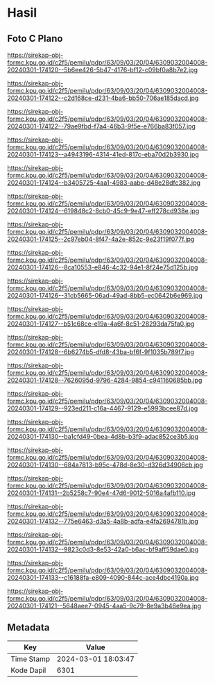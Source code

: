 # Hasil

## Foto C Plano

https://sirekap-obj-formc.kpu.go.id/c2f5/pemilu/pdpr/63/09/03/20/04/6309032004008-20240301-174120--5b6ee426-5b47-4176-bf12-c09bf0a8b7e2.jpg

https://sirekap-obj-formc.kpu.go.id/c2f5/pemilu/pdpr/63/09/03/20/04/6309032004008-20240301-174122--c2d168ce-d231-4ba6-bb50-706ae185dacd.jpg

https://sirekap-obj-formc.kpu.go.id/c2f5/pemilu/pdpr/63/09/03/20/04/6309032004008-20240301-174122--79ae9fbd-f7a4-46b3-9f5e-e766ba83f057.jpg

https://sirekap-obj-formc.kpu.go.id/c2f5/pemilu/pdpr/63/09/03/20/04/6309032004008-20240301-174123--a4943196-4314-41ed-817c-eba70d2b3930.jpg

https://sirekap-obj-formc.kpu.go.id/c2f5/pemilu/pdpr/63/09/03/20/04/6309032004008-20240301-174124--b3405725-4aa1-4983-aabe-d48e28dfc382.jpg

https://sirekap-obj-formc.kpu.go.id/c2f5/pemilu/pdpr/63/09/03/20/04/6309032004008-20240301-174124--619848c2-8cb0-45c9-9e47-eff278cd938e.jpg

https://sirekap-obj-formc.kpu.go.id/c2f5/pemilu/pdpr/63/09/03/20/04/6309032004008-20240301-174125--2c97eb04-8f47-4a2e-852c-9e23f19f077f.jpg

https://sirekap-obj-formc.kpu.go.id/c2f5/pemilu/pdpr/63/09/03/20/04/6309032004008-20240301-174126--8ca10553-e846-4c32-94e1-8f24e75d125b.jpg

https://sirekap-obj-formc.kpu.go.id/c2f5/pemilu/pdpr/63/09/03/20/04/6309032004008-20240301-174126--31cb5665-06ad-49ad-8bb5-ec0642b6e969.jpg

https://sirekap-obj-formc.kpu.go.id/c2f5/pemilu/pdpr/63/09/03/20/04/6309032004008-20240301-174127--b51c68ce-e19a-4a6f-8c51-28293da75fa0.jpg

https://sirekap-obj-formc.kpu.go.id/c2f5/pemilu/pdpr/63/09/03/20/04/6309032004008-20240301-174128--6b6274b5-dfd8-43ba-bf6f-9f1035b789f7.jpg

https://sirekap-obj-formc.kpu.go.id/c2f5/pemilu/pdpr/63/09/03/20/04/6309032004008-20240301-174128--7626095d-9796-4284-9854-c941160685bb.jpg

https://sirekap-obj-formc.kpu.go.id/c2f5/pemilu/pdpr/63/09/03/20/04/6309032004008-20240301-174129--923ed211-c16a-4467-9129-e5993bcee87d.jpg

https://sirekap-obj-formc.kpu.go.id/c2f5/pemilu/pdpr/63/09/03/20/04/6309032004008-20240301-174130--ba1cfd49-0bea-4d8b-b3f9-adac852ce3b5.jpg

https://sirekap-obj-formc.kpu.go.id/c2f5/pemilu/pdpr/63/09/03/20/04/6309032004008-20240301-174130--684a7813-b95c-478d-8e30-d326d34906cb.jpg

https://sirekap-obj-formc.kpu.go.id/c2f5/pemilu/pdpr/63/09/03/20/04/6309032004008-20240301-174131--2b5258c7-90e4-47d6-9012-5016a4afb110.jpg

https://sirekap-obj-formc.kpu.go.id/c2f5/pemilu/pdpr/63/09/03/20/04/6309032004008-20240301-174132--775e6463-d3a5-4a8b-adfa-e4fa2694781b.jpg

https://sirekap-obj-formc.kpu.go.id/c2f5/pemilu/pdpr/63/09/03/20/04/6309032004008-20240301-174132--9823c0d3-8e53-42a0-b6ac-bf9aff59dae0.jpg

https://sirekap-obj-formc.kpu.go.id/c2f5/pemilu/pdpr/63/09/03/20/04/6309032004008-20240301-174133--c16188fa-e809-4090-844c-ace4dbc4190a.jpg

https://sirekap-obj-formc.kpu.go.id/c2f5/pemilu/pdpr/63/09/03/20/04/6309032004008-20240301-174121--5648aee7-0945-4aa5-9c79-8e9a3b46e9ea.jpg


## Metadata

| Key        | Value               |
| ---------- | ------------------- |
| Time Stamp | 2024-03-01 18:03:47 |
| Kode Dapil | 6301                |



